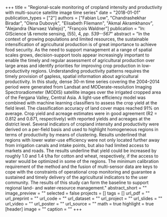 +++
title = "Regional-scale monitoring of cropland intensity and productivity with multi-source satellite image time series"
date = "2018-01-01"
publication_types = ["2"]
authors = ["Fabian Low", "Chandrashekhar Biradar", "Olena Dubovyk", "Elisabeth Fliemann", "Akmal Akramkhanov", "Alejandra {Narvaez Vallejo}", "François Waldner"]
publication = "In: GIScience \\& remote sensing, (55), 4, _pp. 539--567_"
abstract = "In the context of growing populations and limited resources, the sustainable intensification of agricultural production is of great importance to achieve food security. As the need to support management at a range of spatial scales grows, decision-support tools appear increasingly important to enable the timely and regular assessment of agricultural production over large areas and identify priorities for improving crop production in low-productivity regions. Understanding productivity patterns requires the timely provision of gapless, spatial information about agricultural productivity. In this study, dense 30-m time series covering the 2004–2014 period were generated from Landsat and MODerate-resolution Imaging Spectroradiometer (MODIS) satellite images over the irrigated cropped area of the Fergana Valley, Central Asia. A light-use efficiency model was combined with machine learning classifiers to assess the crop yield at the field level. The classification accuracy of land cover maps reached 91% on average. Crop yield and acreage estimates were in good agreement (R2 = 0.812 and 0.871, respectively) with reported yields and acreages at the district level. Several indicators of cropland intensity and productivity were derived on a per-field basis and used to highlight homogeneous regions in terms of productivity by means of clustering. Results underlined that regions with lower water-use efficiency were not only located further away from irrigation canals and intake points, but also had limited access to markets and roads. The results underline that yield could be increased by roughly 1.0 and 1.4 t/ha for cotton and wheat, respectively, if the access to water would be optimized in some of the regions. The minimum calibration requirement of the method and the fusion of multi-sensor data are keys to cope with the constraints of operational crop monitoring and guarantee a sustained and timely delivery of the agricultural indicators to the user community. The results of this study can form the baseline to support regional land- and water-resource management."
abstract_short = ""
image_preview = ""
selected = false
projects = []
tags = []
url_pdf = ""
url_preprint = ""
url_code = ""
url_dataset = ""
url_project = ""
url_slides = ""
url_video = ""
url_poster = ""
url_source = ""
math = true
highlight = true
[header]
image = ""
caption = ""
+++
